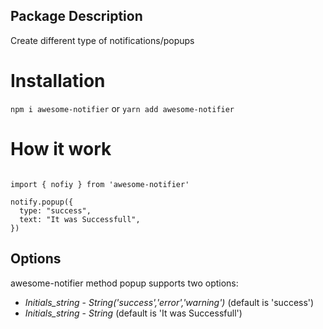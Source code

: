 ## Package Description

Create different type of notifications/popups

# Installation

`npm i awesome-notifier` or `yarn add awesome-notifier`

# How it work

```

import { nofiy } from 'awesome-notifier'

notify.popup({
  type: "success",
  text: "It was Successfull",
})

```

## Options

awesome-notifier method popup supports two options:

- _Initials_string_ - _String('success','error','warning')_ (default is 'success')
- _Initials_string_ - _String_ (default is 'It was Successfull')

